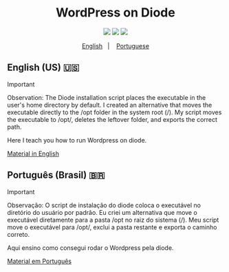 <div align="center">
	<h1>WordPress on Diode</h1>
	<img src="https://img.shields.io/github/last-commit/ernstbecker/Diode-Wordpress?&labelColor=151515&color=ff0043">
	<img src="https://img.shields.io/github/stars/ernstbecker/Diode-Wordpress?style=flat&labelColor=151515&color=ff0043">
	<img src="https://img.shields.io/github/repo-size/ernstbecker/Diode-Wordpress?&labelColor=151515&color=ff0043">

  <a href="#-English">English</a>&nbsp;&nbsp;&nbsp;|&nbsp;&nbsp;&nbsp;
  <a href="#-Português">Portuguese</a>
</div>


## English (US) 🇺🇸

> [!IMPORTANT]
> Observation: The Diode installation script places the executable in the user's home directory by default. I created an alternative that moves the executable directly to the /opt folder in the system root (/). My script moves the executable to /opt/, deletes the leftover folder, and exports the correct path.

Here I teach you how to run Wordpress on diode.

[Material in English](./tutorials/en-US.md)


## Português (Brasil) 🇧🇷

> [!IMPORTANT]
> Observação: O script de instalação do diode coloca o executável no diretório do usuário por padrão. Eu criei um alternativa que move o executável diretamente para a pasta /opt no raiz do sistema (/). Meu script move o executável para /opt/, exclui a pasta restante e exporta o caminho correto.

Aqui ensino como consegui rodar o Wordpress pela diode.

[Material em Português](./tutorials/pt-BR.md)

